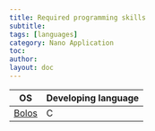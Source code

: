 ```yaml
---
title: Required programming skills
subtitle: 
tags: [languages]
category: Nano Application
toc:
author:
layout: doc
---
```


| OS                             | Developing language |
| ------------------------------ | ------------------- |
| [Bolos](../bolos-introduction) | C                   | 
